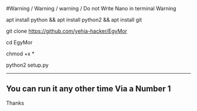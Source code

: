 #Warning / Warning / warning / Do not Write Nano in terminal Warning

apt install python && apt install python2 && apt install git

git clone https://github.com/yehia-hacker/EgyMor

cd EgyMor

chmod +x *

python2 setup.py

---------------------
You can run it any other time Via a Number 1
-----------------------------------------------
Thanks
